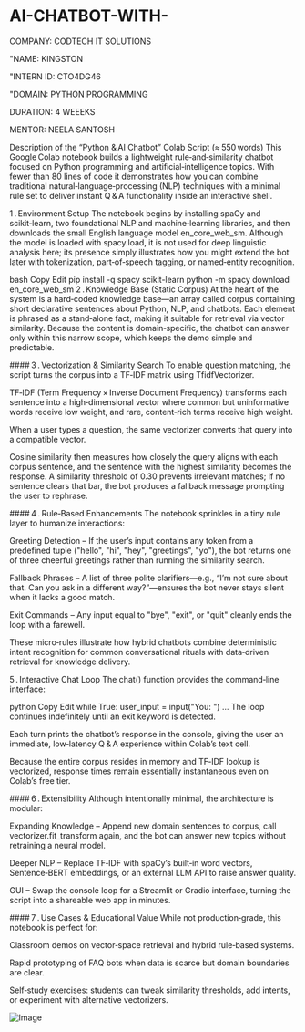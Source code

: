 # AI-CHATBOT-WITH-


COMPANY: CODTECH IT SOLUTIONS

"NAME: KINGSTON

"INTERN ID: CTO4DG46

"DOMAIN: PYTHON PROGRAMMING

DURATION: 4 WEEEKS

MENTOR: NEELA SANTOSH


Description of the “Python & AI Chatbot” Colab Script (≈ 550 words)
This Google Colab notebook builds a lightweight rule‑and‑similarity chatbot focused on Python programming and artificial‑intelligence topics. With fewer than 80 lines of code it demonstrates how you can combine traditional natural‑language‑processing (NLP) techniques with a minimal rule set to deliver instant Q & A functionality inside an interactive shell.

1 . Environment Setup
The notebook begins by installing spaCy and scikit‑learn, two foundational NLP and machine‑learning libraries, and then downloads the small English language model en_core_web_sm. Although the model is loaded with spacy.load, it is not used for deep linguistic analysis here; its presence simply illustrates how you might extend the bot later with tokenization, part‑of‑speech tagging, or named‑entity recognition.

bash
Copy
Edit
pip install -q spacy scikit-learn
python -m spacy download en_core_web_sm
2 . Knowledge Base (Static Corpus)
At the heart of the system is a hard‑coded knowledge base—an array called corpus containing short declarative sentences about Python, NLP, and chatbots. Each element is phrased as a stand‑alone fact, making it suitable for retrieval via vector similarity. Because the content is domain‑specific, the chatbot can answer only within this narrow scope, which keeps the demo simple and predictable.

#### 3 . Vectorization & Similarity Search
To enable question matching, the script turns the corpus into a TF‑IDF matrix using TfidfVectorizer.

TF‑IDF (Term Frequency × Inverse Document Frequency) transforms each sentence into a high‑dimensional vector where common but uninformative words receive low weight, and rare, content‑rich terms receive high weight.

When a user types a question, the same vectorizer converts that query into a compatible vector.

Cosine similarity then measures how closely the query aligns with each corpus sentence, and the sentence with the highest similarity becomes the response.
A similarity threshold of 0.30 prevents irrelevant matches; if no sentence clears that bar, the bot produces a fallback message prompting the user to rephrase.

#### 4 . Rule‑Based Enhancements
The notebook sprinkles in a tiny rule layer to humanize interactions:

Greeting Detection – If the user’s input contains any token from a predefined tuple ("hello", "hi", "hey", "greetings", "yo"), the bot returns one of three cheerful greetings rather than running the similarity search.

Fallback Phrases – A list of three polite clarifiers—e.g., “I’m not sure about that. Can you ask in a different way?”—ensures the bot never stays silent when it lacks a good match.

Exit Commands – Any input equal to "bye", "exit", or "quit" cleanly ends the loop with a farewell.

These micro‑rules illustrate how hybrid chatbots combine deterministic intent recognition for common conversational rituals with data‑driven retrieval for knowledge delivery.

5 . Interactive Chat Loop
The chat() function provides the command‑line interface:

python
Copy
Edit
while True:
    user_input = input("You: ")
    ...
The loop continues indefinitely until an exit keyword is detected.

Each turn prints the chatbot’s response in the console, giving the user an immediate, low‑latency Q & A experience within Colab’s text cell.

Because the entire corpus resides in memory and TF‑IDF lookup is vectorized, response times remain essentially instantaneous even on Colab’s free tier.

#### 6 . Extensibility
Although intentionally minimal, the architecture is modular:

Expanding Knowledge – Append new domain sentences to corpus, call vectorizer.fit_transform again, and the bot can answer new topics without retraining a neural model.

Deeper NLP – Replace TF‑IDF with spaCy’s built‑in word vectors, Sentence‑BERT embeddings, or an external LLM API to raise answer quality.

GUI – Swap the console loop for a Streamlit or Gradio interface, turning the script into a shareable web app in minutes.

#### 7 . Use Cases & Educational Value
While not production‑grade, this notebook is perfect for:

Classroom demos on vector‑space retrieval and hybrid rule‑based systems.

Rapid prototyping of FAQ bots when data is scarce but domain boundaries are clear.

Self‑study exercises: students can tweak similarity thresholds, add intents, or experiment with alternative vectorizers.

![Image](https://github.com/user-attachments/assets/a87224e7-0891-4f3c-a449-2a99cc211b81)
